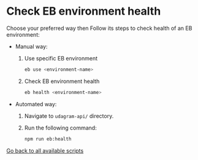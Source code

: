 # Check EB environment health

Choose your preferred way then Follow its steps to check health of an EB environment:

- Manual way:

  1. Use specific EB environment

      ```bash
      eb use <environment-name>
      ```

  2. Check EB environment health

      ```bash
      eb health <environment-name>
      ```

- Automated way:

  1. Navigate to `udagram-api/` directory.

  2. Run the following command:

      ```bash
      npm run eb:health
      ```

[Go back to all available scripts](README.md)
